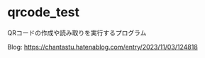 # qrcode_test

QRコードの作成や読み取りを実行するプログラム

Blog: https://chantastu.hatenablog.com/entry/2023/11/03/124818
